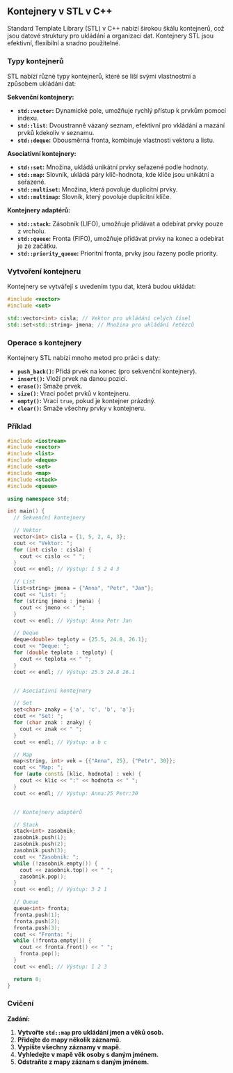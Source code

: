 ## Kontejnery v STL v C++

Standard Template Library (STL) v C++ nabízí širokou škálu kontejnerů, což jsou datové struktury pro ukládání a organizaci dat. Kontejnery STL jsou efektivní, flexibilní a snadno použitelné.

### Typy kontejnerů

STL nabízí různé typy kontejnerů, které se liší svými vlastnostmi a způsobem ukládání dat:

**Sekvenční kontejnery:**

* **`std::vector`:** Dynamické pole, umožňuje rychlý přístup k prvkům pomocí indexu.
* **`std::list`:** Dvoustranně vázaný seznam, efektivní pro vkládání a mazání prvků kdekoliv v seznamu.
* **`std::deque`:** Obousměrná fronta, kombinuje vlastnosti vektoru a listu.

**Asociativní kontejnery:**

* **`std::set`:** Množina, ukládá unikátní prvky seřazené podle hodnoty.
* **`std::map`:** Slovník, ukládá páry klíč-hodnota, kde klíče jsou unikátní a seřazené.
* **`std::multiset`:** Množina, která povoluje duplicitní prvky.
* **`std::multimap`:** Slovník, který povoluje duplicitní klíče.

**Kontejnery adaptérů:**

* **`std::stack`:** Zásobník (LIFO), umožňuje přidávat a odebírat prvky pouze z vrcholu.
* **`std::queue`:** Fronta (FIFO), umožňuje přidávat prvky na konec a odebírat je ze začátku.
* **`std::priority_queue`:** Prioritní fronta, prvky jsou řazeny podle priority.

### Vytvoření kontejneru

Kontejnery se vytvářejí s uvedením typu dat, která budou ukládat:

```c++
#include <vector>
#include <set>

std::vector<int> cisla; // Vektor pro ukládání celých čísel
std::set<std::string> jmena; // Množina pro ukládání řetězců
```

### Operace s kontejnery

Kontejnery STL nabízí mnoho metod pro práci s daty:

* **`push_back()`:** Přidá prvek na konec (pro sekvenční kontejnery).
* **`insert()`:** Vloží prvek na danou pozici.
* **`erase()`:** Smaže prvek.
* **`size()`:** Vrací počet prvků v kontejneru.
* **`empty()`:** Vrací `true`, pokud je kontejner prázdný.
* **`clear()`:** Smaže všechny prvky v kontejneru.

### Příklad

```c++
#include <iostream>
#include <vector>
#include <list>
#include <deque>
#include <set>
#include <map>
#include <stack>
#include <queue>

using namespace std;

int main() {
  // Sekvenční kontejnery

  // Vektor
  vector<int> cisla = {1, 5, 2, 4, 3};
  cout << "Vektor: ";
  for (int cislo : cisla) {
    cout << cislo << " ";
  }
  cout << endl; // Výstup: 1 5 2 4 3

  // List
  list<string> jmena = {"Anna", "Petr", "Jan"};
  cout << "List: ";
  for (string jmeno : jmena) {
    cout << jmeno << " ";
  }
  cout << endl; // Výstup: Anna Petr Jan

  // Deque
  deque<double> teploty = {25.5, 24.8, 26.1};
  cout << "Deque: ";
  for (double teplota : teploty) {
    cout << teplota << " ";
  }
  cout << endl; // Výstup: 25.5 24.8 26.1


  // Asociativní kontejnery

  // Set
  set<char> znaky = {'a', 'c', 'b', 'a'};
  cout << "Set: ";
  for (char znak : znaky) {
    cout << znak << " ";
  }
  cout << endl; // Výstup: a b c

  // Map
  map<string, int> vek = {{"Anna", 25}, {"Petr", 30}};
  cout << "Map: ";
  for (auto const& [klic, hodnota] : vek) {
    cout << klic << ":" << hodnota << " ";
  }
  cout << endl; // Výstup: Anna:25 Petr:30


  // Kontejnery adaptérů

  // Stack
  stack<int> zasobnik;
  zasobnik.push(1);
  zasobnik.push(2);
  zasobnik.push(3);
  cout << "Zasobnik: ";
  while (!zasobnik.empty()) {
    cout << zasobnik.top() << " ";
    zasobnik.pop();
  }
  cout << endl; // Výstup: 3 2 1

  // Queue
  queue<int> fronta;
  fronta.push(1);
  fronta.push(2);
  fronta.push(3);
  cout << "Fronta: ";
  while (!fronta.empty()) {
    cout << fronta.front() << " ";
    fronta.pop();
  }
  cout << endl; // Výstup: 1 2 3

  return 0;
}
```

### Cvičení

**Zadání:**

1. **Vytvořte `std::map` pro ukládání jmen a věků osob.**
2. **Přidejte do mapy několik záznamů.**
3. **Vypište všechny záznamy v mapě.**
4. **Vyhledejte v mapě věk osoby s daným jménem.**
5. **Odstraňte z mapy záznam s daným jménem.**
